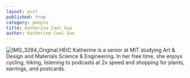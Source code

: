 ```yaml
---
layout: post
published: true
category: people
title: Katherine Caol Guo
author: Katherine Caol Guo
---
```

![IMG_3284_Original.HEIC]({{site.baseurl}}/assets/IMG_3284_Original.HEIC)
Katherine is a senior at MIT studying Art & Design and Materials Science & Engineering. In her free time, she enjoys cycling, hiking, listening to podcasts at 2x speed and shopping for plants, earrings, and postcards.
